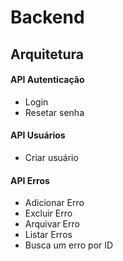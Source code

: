 # Backend

## Arquitetura

#### API Autenticação
- Login
- Resetar senha

#### API Usuários
- Criar usuário

#### API Erros
- Adicionar Erro
- Excluir Erro
- Arquivar Erro
- Listar Erros
- Busca um erro por ID
